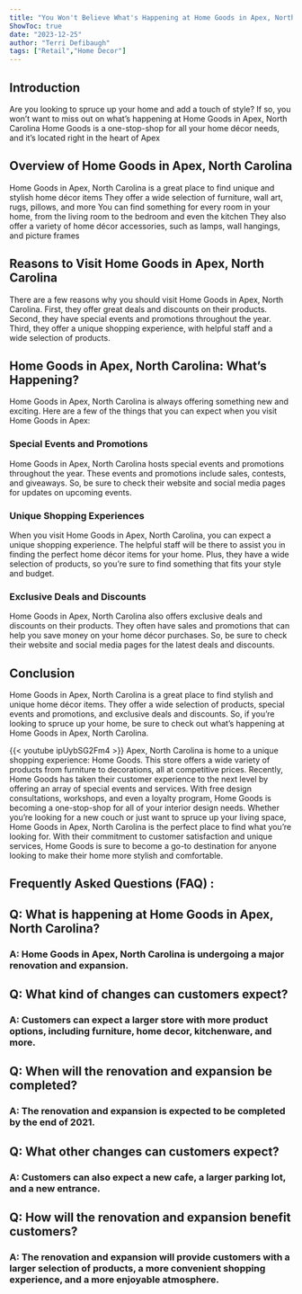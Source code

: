 ```yaml
---
title: "You Won't Believe What's Happening at Home Goods in Apex, North Carolina!"
ShowToc: true 
date: "2023-12-25"
author: "Terri Defibaugh" 
tags: ["Retail","Home Decor"]
---
```

## Introduction
Are you looking to spruce up your home and add a touch of style? If so, you won’t want to miss out on what’s happening at Home Goods in Apex, North Carolina Home Goods is a one-stop-shop for all your home décor needs, and it’s located right in the heart of Apex 

## Overview of Home Goods in Apex, North Carolina
Home Goods in Apex, North Carolina is a great place to find unique and stylish home décor items They offer a wide selection of furniture, wall art, rugs, pillows, and more You can find something for every room in your home, from the living room to the bedroom and even the kitchen They also offer a variety of home décor accessories, such as lamps, wall hangings, and picture frames 

## Reasons to Visit Home Goods in Apex, North Carolina
There are a few reasons why you should visit Home Goods in Apex, North Carolina. First, they offer great deals and discounts on their products. Second, they have special events and promotions throughout the year. Third, they offer a unique shopping experience, with helpful staff and a wide selection of products.

## Home Goods in Apex, North Carolina: What’s Happening?
Home Goods in Apex, North Carolina is always offering something new and exciting. Here are a few of the things that you can expect when you visit Home Goods in Apex: 

### Special Events and Promotions
Home Goods in Apex, North Carolina hosts special events and promotions throughout the year. These events and promotions include sales, contests, and giveaways. So, be sure to check their website and social media pages for updates on upcoming events.

### Unique Shopping Experiences
When you visit Home Goods in Apex, North Carolina, you can expect a unique shopping experience. The helpful staff will be there to assist you in finding the perfect home décor items for your home. Plus, they have a wide selection of products, so you’re sure to find something that fits your style and budget. 

### Exclusive Deals and Discounts
Home Goods in Apex, North Carolina also offers exclusive deals and discounts on their products. They often have sales and promotions that can help you save money on your home décor purchases. So, be sure to check their website and social media pages for the latest deals and discounts.

## Conclusion
Home Goods in Apex, North Carolina is a great place to find stylish and unique home décor items. They offer a wide selection of products, special events and promotions, and exclusive deals and discounts. So, if you’re looking to spruce up your home, be sure to check out what’s happening at Home Goods in Apex, North Carolina.

{{< youtube ipUybSG2Fm4 >}} 
Apex, North Carolina is home to a unique shopping experience: Home Goods. This store offers a wide variety of products from furniture to decorations, all at competitive prices. Recently, Home Goods has taken their customer experience to the next level by offering an array of special events and services. With free design consultations, workshops, and even a loyalty program, Home Goods is becoming a one-stop-shop for all of your interior design needs. Whether you’re looking for a new couch or just want to spruce up your living space, Home Goods in Apex, North Carolina is the perfect place to find what you’re looking for. With their commitment to customer satisfaction and unique services, Home Goods is sure to become a go-to destination for anyone looking to make their home more stylish and comfortable.

## Frequently Asked Questions (FAQ) :
<h2>Q: What is happening at Home Goods in Apex, North Carolina?</h2>

<h3>A: Home Goods in Apex, North Carolina is undergoing a major renovation and expansion.</h3>

<h2>Q: What kind of changes can customers expect?</h2>

<h3>A: Customers can expect a larger store with more product options, including furniture, home decor, kitchenware, and more.</h3>

<h2>Q: When will the renovation and expansion be completed?</h2>

<h3>A: The renovation and expansion is expected to be completed by the end of 2021.</h3>

<h2>Q: What other changes can customers expect?</h2>

<h3>A: Customers can also expect a new cafe, a larger parking lot, and a new entrance.</h3>

<h2>Q: How will the renovation and expansion benefit customers?</h2>

<h3>A: The renovation and expansion will provide customers with a larger selection of products, a more convenient shopping experience, and a more enjoyable atmosphere.</h3>



